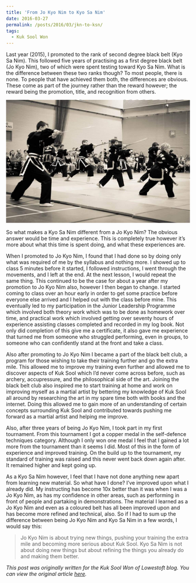 ```yaml
---
title: 'From Jo Kyo Nim to Kyo Sa Nim'
date: 2016-03-27
permalink: /posts/2016/03/jkn-to-ksn/
tags:
  - Kuk Sool Won
---
```

Last year (2015), I promoted to the rank of second degree black belt (Kyo Sa Nim). This followed five years of practising as a first degree black belt (Jo Kyo Nim), two of which were spent testing toward Kyo Sa Nim. What is the difference between these two ranks though? To most people, there is none. To people that have achieved them both, the differences are obvious. These come as part of the journey rather than the reward however; the reward being the promotion, title, and recognition from others.

![KSW Sword](/images/KSW_Sword.jpg)

So what makes a Kyo Sa Nim different from a Jo Kyo Nim? The obvious answer would be time and experience. This is completely true however it’s more about what this time is spent doing, and what these experiences are.

When I promoted to Jo Kyo Nim, I found that I had done so by doing only what was required of me by the syllabus and nothing more. I showed up to class 5 minutes before it started, I followed instructions, I went through the movements, and I left at the end. At the next lesson, I would repeat the same thing. This continued to be the case for about a year after my promotion to Jo Kyo Nim also, however I then began to change. I started coming to class over an hour early in order to get some practice before everyone else arrived and I helped out with the class before mine. This eventually led to my participation in the Junior Leadership Programme which involved both theory work which was to be done as homework over time, and practical work which involved getting over seventy hours of experience assisting classes completed and recorded in my log book. Not only did completion of this give me a certificate, it also gave me experience that turned me from someone who struggled performing, even in groups, to someone who can confidently stand at the front and take a class.

Also after promoting to Jo Kyo Nim I became a part of the black belt club, a program for those wishing to take their training further and go the extra mile. This allowed me to improve my training even further and allowed me to discover aspects of Kuk Sool which I’d never come across before, such as archery, accupressure, and the philosophical side of the art. Joining the black belt club also inspired me to start training at home and work on improving myself as a martial artist by bettering my knowledge of Kuk Sool all around by researching the art in my spare time both with books and the internet. Doing this allowed me to gain more of an understanding of certain concepts surrounding Kuk Sool and contributed towards pushing me forward as a martial artist and helping me improve.

Also, after three years of being Jo Kyo Nim, I took part in my first tournament. From this tournament I got a copper medal in the self-defence techniques category. Although I only won one medal I feel that I gained a lot more from the tournament than it seems I did. Most of this in the form of experience and improved training. On the build up to the tournament, my standard of training was raised and this never went back down again after. It remained higher and kept going up.

As a Kyo Sa Nim however, I feel that I have not done anything new apart from learning new material. So what have I done? I’ve improved upon what I already did. My instructing has become 10x better than it was when I was a Jo Kyo Nim, as has my confidence in other areas, such as performing in front of people and partaking in demonstrations. The material I learned as a Jo Kyo Nim and even as a coloured belt has all been improved upon and has become more refined and technical, also. So if I had to sum up the difference between being Jo Kyo Nim and Kyo Sa Nim in a few words, I would say this:

> Jo Kyo Nim is about trying new things, pushing your training the extra mile and becoming more serious about Kuk Sool. Kyo Sa Nim is not about doing new things but about refining the things you already do and making them better.

*This post was originally written for the Kuk Sool Won of Lowestoft blog. You can view the original article [here](https://kuksoolwonlowestoft.co.uk/from-jo-kyo-nim-to-kyo-sa-nim/).*